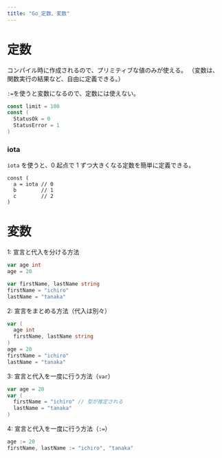 ```yaml
---
title: "Go_定数、変数"
---
```


# 定数

コンパイル時に作成されるので、プリミティブな値のみが使える。
（変数は、関数実行の結果など、自由に定義できる。）

`:=`を使うと変数になるので、定数には使えない。

```go
const limit = 100
const (
  StatusOk = 0
  StatusError = 1
)
```

### iota
`iota` を使うと、0 起点で 1 ずつ大きくなる定数を簡単に定義できる。

```go:iota
const (
  a = iota // 0
  b        // 1
  c        // 2
)
```

# 変数

1: 宣言と代入を分ける方法

```go
var age int
age = 20

var firstName, lastName string
firstName = "ichiro"
lastName = "tanaka"
```

2: 宣言をまとめる方法（代入は別々）

```go
var (
  age int
  firstName, lastName string
)
age = 20
firstName = "ichiro"
lastName = "tanaka"
```

3: 宣言と代入を一度に行う方法（`var`）

```go
var age = 20
var (
  firstName = "ichiro" // 型が推定される
  lastName = "tanaka"
)
```

4: 宣言と代入を一度に行う方法（`:=`）

```go
age := 20
firstName, lastName := "ichiro", "tanaka"
```
